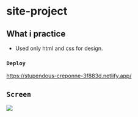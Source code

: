 # site-project


## What i practice

- Used only html and css for design.


### `Deploy`

https://stupendous-creponne-3f883d.netlify.app/

## `Screen`

![](screen.gif)

